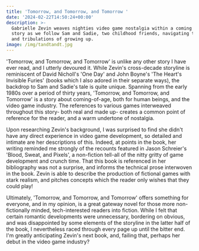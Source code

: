 ```yaml
---
title: 'Tomorrow, and Tomorrow, and Tomorrow '
date: '2024-02-22T14:50:24+00:00'
description: >-
  Gabrielle Zevin weaves nighties video game nostalgia within a coming of age
  story as we follow Sam and Sadie, two childhood friends, navigating the trials
  and tribulations of growing up. 
image: /img/tandtandt.jpg
---
```

'Tomorrow, and Tomorrow, and Tomorrow' is unlike any other story I have ever read, and I utterly devoured it. While Zevin's cross-decade storyline is reminiscent of David Nicholl's 'One Day' and John Boyne's 'The Heart's Invisible Furies' (books which I also adored in their separate ways), the backdrop to Sam and Sadie's tale is quite unique. Spanning from the early 1980s over a period of thirty years, 'Tomorrow, and Tomorrow, and Tomorrow' is a story about coming-of-age, both for human beings, and the video game industry. The references to various games interweaved throughout this story- both real and made up- creates a common point of reference for the reader, and a warm undertone of nostalgia. 

Upon researching Zevin's background, I was surprised to find she didn't have any direct experience in video game development, so detailed and intimate are her descriptions of this. Indeed, at points in the book, her writing reminded me strongly of the recounts featured in Jason Schreier's 'Blood, Sweat, and Pixels', a non-fiction tell-all of the nitty gritty of game development and crunch time. That this book is referenced in her bibliography was not a surprise, and informs the technical prose interwoven in the book. Zevin is able to describe the production of fictional games with stark realism, and pitches concepts which the reader only wishes that they could play! 

Ultimately, 'Tomorrow, and Tomorrow, and Tomorrow' offers something for everyone, and in my opinion, is a great gateway novel for those more non-fictionally minded, tech-interested readers into fiction. While I felt that certain romantic developments were unnecessary, bordering on obvious, and was disappointed by some elements of the storyline in the latter half of the book, I nevertheless raced through every page up until the bitter end. I'm greatly anticipating Zevin's next book, and, failing that, perhaps her debut in the video game industry?


